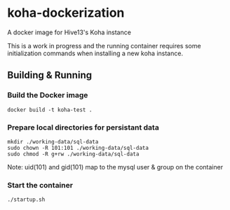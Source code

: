 # koha-dockerization
A docker image for Hive13's Koha instance

This is a work in progress and the running container requires 
some initialization commands when installing a new koha instance.

## Building & Running

### Build the Docker image
```shell
docker build -t koha-test .
```

### Prepare local directories for persistant data

```shell
mkdir ./working-data/sql-data
sudo chown -R 101:101 ./working-data/sql-data
sudo chmod -R g+rw ./working-data/sql-data
```

Note: uid(101) and gid(101) map to the mysql user & group on the container

### Start the container
```shell
./startup.sh
```
